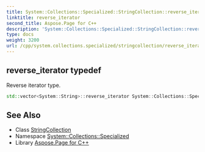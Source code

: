 ```yaml
---
title: System::Collections::Specialized::StringCollection::reverse_iterator typedef
linktitle: reverse_iterator
second_title: Aspose.Page for C++
description: 'System::Collections::Specialized::StringCollection::reverse_iterator typedef. Reverse iterator type in C++.'
type: docs
weight: 3200
url: /cpp/system.collections.specialized/stringcollection/reverse_iterator/
---
```

## reverse_iterator typedef


Reverse iterator type.

```cpp
std::vector<System::String>::reverse_iterator System::Collections::Specialized::StringCollection::reverse_iterator
```

## See Also

* Class [StringCollection](../)
* Namespace [System::Collections::Specialized](../../)
* Library [Aspose.Page for C++](../../../)
